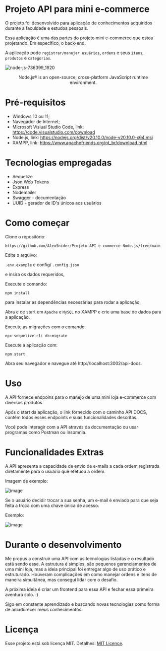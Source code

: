 # Projeto API para mini e-commerce

O projeto foi desenvolvido para aplicação de conhecimentos adquiridos durante a faculdade e estudos pessoais. <br/>

Essa aplicação é uma das partes do projeto mini e-commerce que estou projetando. Em específico, o back-end. <br/>

A aplicação pode `registrar/manejar usuários`, `ordens` e seus `itens`, `produtos` e `categorias`.

![node-js-736399_1920](https://github.com/AlexSnider/Projeto-API-e-commerce-Node.js/assets/103783575/18da5724-9985-4320-ae21-800a2ebfb092)

<p align="center">Node.js® is an open-source, cross-platform JavaScript runtime environment.<p/>


# Pré-requisitos

* Windows 10 ou 11;
* Navegador de Internet;
* Microsoft Visiual Studio Code, link: https://code.visualstudio.com/download
* Node.js, link: https://nodejs.org/dist/v20.10.0/node-v20.10.0-x64.msi
* XAMPP, link: https://www.apachefriends.org/pt_br/download.html

# Tecnologias empregadas

* Sequelize
* Json Web Tokens
* Express
* Nodemailer
* Swagger - documentação
* UUID - gerador de ID's únicos aos usuários

# Como começar

Clone o repositório:

```
https://github.com/AlexSnider/Projeto-API-e-commerce-Node.js/tree/main
```

Edite o arquivo:

`.env.example` e config/ `.config.json`

e insira os dados requeridos,

Execute o comando:
```
npm install
```
para instalar as dependências necessárias para rodar a aplicação,

Abra e de start em `Apache` e `MySQL` no XAMPP e crie uma base de dados para a aplicação.

Execute as migrações com o comando:

```
npx sequelize-cli db:migrate
```

Execute a aplicação com:
```
npm start
```

Abra seu navegador e navegue até http://localhost:3002/api-docs.

# Uso

A API fornece endpoins para o manejo de uma mini loja e-commerce com diversos produtos.

Após o start da aplicação, o link fornecido com o caminho API DOCS, contém todos esses endpoints e suas funcionalidades descritas.

Você pode interagir com a API através da documentação ou usar programas como Postman ou Insomnia.

# Funcionalidades Extras

A API apresenta a capacidade de envio de e-mails a cada ordem registrada diretamente para o usuário que efetuou a ordem.

Imagem de exemplo:

![image](https://github.com/AlexSnider/Projeto-API-e-commerce-Node.js/assets/103783575/2100ee2a-161b-4053-8882-283fc083eaf9)

Se o usuário decidir trocar a sua senha, um e-mail é enviado para que seja feita a troca com uma chave única de acesso.

Exemplo:

![image](https://github.com/AlexSnider/Projeto-API-e-commerce-Node.js/assets/103783575/51a5d6f1-ad94-4df3-962d-33b010d62be7)

# Durante o desenvolvimento

Me propus a construir uma API com as tecnologias listadas e o resultado está sendo esse.
A estrutura é simples, são pequenos gerenciamentos de uma mini loja, mas a ideia principal foi entregar algo de uso prático e estruturado.
Houveram complicações em como manejar ordens e itens de maneira simultânea, mas consegui lidar com o desafio.

A próxima ideia é criar um frontend para essa API e fechar essa primeira aventura solo. :)

Sigo em constante aprendizado e buscando novas tecnologias como forma de amadurecer meus conhecimentos.

# Licença

Esse projeto está sob licença MIT. Detalhes: [MIT Licence](https://github.com/AlexSnider/Projeto-API-e-commerce-Node.js/blob/main/LICENCE).
